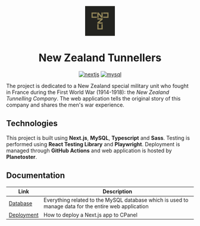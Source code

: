 <div align="center">
    <img width="80" height="80" src="./public/apple-touch-icon-114x114.png"/>
</div>
<h1 align="center">
    New Zealand Tunnellers
</h1>
<p align="center">
    <a href="https://github.com/vercel/next.js">
        <img src="https://img.shields.io/badge/Next-black?style=for-the-badge&logo=next.js&logoColor=white" alt="nextjs"></a>
    <a href="https://www.mysql.com/">
        <img src="https://img.shields.io/badge/mysql-4479A1.svg?style=for-the-badge&logo=mysql&logoColor=white" alt="mysql"></a>
</p>

The project is dedicated to a New Zealand special military unit who fought in France during the First World War (1914-1918): the _New Zealand Tunnelling Company_. The web application tells the original story of this company and shares the men's war experience.

## Technologies

This project is built using **Next.js**, **MySQL**, **Typescript** and **Sass**. Testing is performed using **React Testing Library** and **Playwright**. Deployment is managed through **GitHub Actions** and web application is hosted by **Planetoster**.

## Documentation

| Link                               | Description                                                                                          |
| ---------------------------------- | ---------------------------------------------------------------------------------------------------- |
| [Database](./docs/database.md)     | Everything related to the MySQL database which is used to manage data for the entire web application |
| [Deployment](./docs/deployment.md) | How to deploy a Next.js app to CPanel                                                                |
